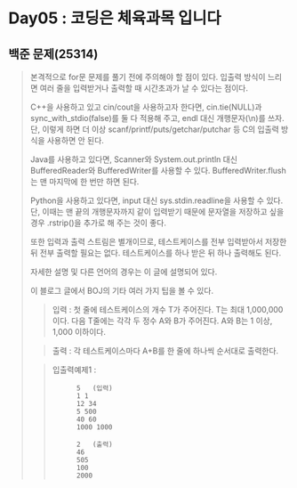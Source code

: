 # Day05 : 코딩은 체육과목 입니다
## 백준 문제(25314)
> 본격적으로 for문 문제를 풀기 전에 주의해야 할 점이 있다. 입출력 방식이 느리면 여러 줄을 입력받거나 출력할 때 시간초과가 날 수 있다는 점이다. 
> 
> C++을 사용하고 있고 cin/cout을 사용하고자 한다면, cin.tie(NULL)과 sync_with_stdio(false)를 둘 다 적용해 주고, endl 대신 개행문자(\n)를 쓰자. 단, 이렇게 하면 더 이상 scanf/printf/puts/getchar/putchar 등 C의 입출력 방식을 사용하면 안 된다.
>
>Java를 사용하고 있다면, Scanner와 System.out.println 대신 BufferedReader와 BufferedWriter를 사용할 수 있다. BufferedWriter.flush는 맨 마지막에 한 번만 하면 된다.
>
>Python을 사용하고 있다면, input 대신 sys.stdin.readline을 사용할 수 있다. 단, 이때는 맨 끝의 개행문자까지 같이 입력받기 때문에 문자열을 저장하고 싶을 경우 .rstrip()을 추가로 해 주는 것이 좋다.
>
>또한 입력과 출력 스트림은 별개이므로, 테스트케이스를 전부 입력받아서 저장한 뒤 전부 출력할 필요는 없다. 테스트케이스를 하나 받은 뒤 하나 출력해도 된다.
>
>자세한 설명 및 다른 언어의 경우는 이 글에 설명되어 있다.
>
>이 블로그 글에서 BOJ의 기타 여러 가지 팁을 볼 수 있다.
>
> >입력 : 첫 줄에 테스트케이스의 개수 T가 주어진다. T는 최대 1,000,000이다. 다음 T줄에는 각각 두 정수 A와 B가 주어진다. A와 B는 1 이상, 1,000 이하이다.
>
>>출력 : 각 테스트케이스마다 A+B를 한 줄에 하나씩 순서대로 출력한다.
>
> >입출력예제1 :
> >
>>           5   (입력) 
> >           1 1
> >           12 34
> >           5 500
> >           40 60
> >           1000 1000
> >
>>           2   (출력) 
> >           46
> >           505
> >           100
> >           2000
>
